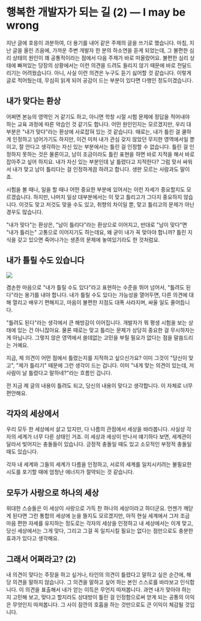 # 행복한 개발자가 되는 길 (2) — I may be wrong

지난 글에 호응이 과분하여, 더 용기를 내어 같은 주제의 글을 쓰기로 했습니다. 마침, 지난 글을 올린 즈음에, 가까운 주변 개발자 한 분의 하소연을 듣게 되었는데, 그 불편한 심리 상태의 원인이 꽤 공통적이라는 점에서 다음 주제가 바로 떠올랐어요. 불편한 심리 상태에 빠져있는 당장의 상황에서는 이런 의견을 드려도 들리지 않기 때문에 바로 전달드리기는 어려웠습니다. 아니, 사실 이런 의견은 누구도 듣기 싫어할 것 같습니다. 이렇게 글로 적어뒀는데, 무심히 읽게 되어 공감이 드는 부분이 있다면 다행인 정도이겠습니다.

## 내가 맞다는 환상

어쩌면 본능의 영역인 거 같기도 하고, 아니면 학창 시절 시험 문제에 정답을 적어내야 하는 교육 과정에 따른 악습인 것 같기도 합니다. 어떤 원인인지는 모르겠지만, 우리 대부분은 "내가 맞다"라는 환상에 사로잡혀 있는 것 같습니다. 때로는, 내가 틀린 걸 쿨하게 인정하고 넘어가기도 하지만, 이건 미처 내가 관심 갖지 않았던 무지한 영역에서일 뿐이고, 잘 안다고 생각하는 자신 있는 부분에서는 틀린 걸 인정할 수 없습니다. 틀린 걸 인정하지 못하는 것은 물론이고, 남이 조금이라도 틀린 표현을 하면 바로 지적을 해서 바로잡아주고 싶어 하지요. 내가 자신 있는 부분인데 날 틀렸다고 지적한다? 그럼 맞서 싸워서 내가 맞고 남이 틀리다는 걸 인정하게끔 하려고 합니다. 생판 모르는 사람과도 말이죠.

시험을 볼 때나, 일을 할 때나 어떤 중요한 부분에 있어서는 이런 자세가 중요할지도 모르겠습니다. 하지만, 나머지 일상 대부분에서는 이 맞고 틀리고가 그다지 중요하지 않습니다. 이것도 맞고 저것도 맞을 수도 있고, 취향의 차이일 뿐, 맞고 틀리고의 문제가 아닌 경우도 많습니다.

"내가 맞다"는 환상은, "남이 틀리다"라는 환상으로 이어지고, 반대로 "남이 맞다"면 "내가 틀리는" 고통으로 이어지기도 하는데요, 왜 굳이 내가 꼭 맞아야 합니까? 틀린 지식을 갖고 있으면 죽어나가는 생존의 문제에 놓여있기라도 한 것처럼요.

## 내가 틀릴 수도 있습니다

![](/2024/img/maybe-wrong.jpeg)

겸손한 마음으로 "내가 틀릴 수도 있다"라고 표현하는 수준을 뛰어 넘어서, "틀려도 된다"라는 용기를 내야 합니다. 내가 틀릴 수도 있다는 가능성을 열어두면, 다른 의견에 대해 열리고 배우기 편해지고, 마음이 불편한 지점도 대폭 사라지며, 싸울 일도 줄어듭니다.

"틀려도 된다"라는 생각에서 큰 해방감이 이어집니다. 개발자가 뭐 평생 시험을 보는 상태에 있는 건 아니잖아요. 물론 때로는 맞고 틀리는 문제가 상당히 중요한 걸 무시하자는 게 아닙니다. 그렇지 않은 영역에서 쓸데없는 고민을 부릴 필요가 없다는 점을 말씀드리는 거예요.

지금, 제 의견이 어떤 점에서 틀렸는지를 지적하고 싶으신가요? 이미 그것이 "당신이 맞고", "제가 틀리기" 때문에 그런 생각이 드는 겁니다. 이미 "내게 맞는 의견이 있는데, 저 사람이 날 틀렸다고 말하네?"라는 흐름인 겁니다.

전 지금 제 글의 내용이 틀려도 되고, 당신의 내용이 맞다고 생각합니다. 이 자체로 너무 편안해요.

## 각자의 세상에서

우리 모두 한 세상에서 살고 있지만, 다 나름의 관점에서 세상을 바라봅니다. 사실상 각자의 세계가 너무 다른 상태인 거죠. 이 세상과 세상이 만나서 얘기하다 보면, 세계관이 달라서 빚어지는 충돌들이 있습니다. 긍정적 충돌일 때도 있고 소모적인 부정적 충돌일 때도 있습니다.

각자 내 세계와 그들의 세계가 다름을 인정하고, 서로의 세계를 일치시키려는 불필요한 시도를 포기할 때에 엄청난 에너지가 절약되는 것 같습니다.

## 모두가 사랑으로 하나의 세상

위대한 스승들은 이 세상이 사랑으로 가득 찬 하나의 세상이라고 하더군요. 언젠가 깨닫게 된다면 그런 통합의 세상에 눈을 뜰지도 모르겠지만, 아직 현실 세계에서 그저 조금 마음 편한 자세를 유지하는 정도로는 각자의 세상을 인정하고 내 세상에서는 이게 맞고, 당신 세상에서는 그게 맞다, 그리고 그걸 꼭 일치시킬 필요는 없다는 점만으로도 충분한 효과가 있다고 생각해요.

## 그래서 어쩌라고? (2)

내 의견이 맞다는 주장을 하고 싶거나, 타인의 의견이 틀렸다고 말하고 싶은 순간에, 해당 의견을 말하지 않습니다. 그 의견을 말하고 싶어 하는 본인 스스로를 바라보고 인식합니다. 이 의견을 표출해서 내가 얻는 이득은 무언지 따져봅니다. 과연 내가 맞아야 하는지 고민해 보고, 맞다고 할지라도 상대방이 틀린 걸 인정함으로써 얻게 되는 공통의 이익은 무엇인지 따져봅니다. 그 사이 잠깐의 호흡을 하는 것만으로도 큰 이익이 체감될 것입니다.



